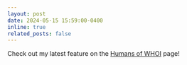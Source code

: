 ```yaml
---
layout: post
date: 2024-05-15 15:59:00-0400
inline: true
related_posts: false
---
```


Check out my latest feature on the [Humans of WHOI](https://example.com) page!


